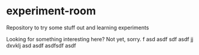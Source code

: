 # experiment-room
Repository to try some stuff out and learning experiments

Looking for something interesting here? Not yet, sorry.
f
asd
asdf
sdf
asdf
jj
dxvklj
asd
asdf
asdfsdf
asdf
